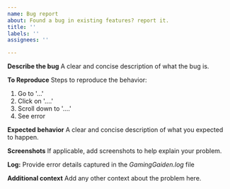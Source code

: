 ```yaml
---
name: Bug report
about: Found a bug in existing features? report it.
title: ''
labels: ''
assignees: ''

---
```


**Describe the bug**
A clear and concise description of what the bug is.

**To Reproduce**
Steps to reproduce the behavior:
1. Go to '...'
2. Click on '....'
3. Scroll down to '....'
4. See error

**Expected behavior**
A clear and concise description of what you expected to happen.

**Screenshots**
If applicable, add screenshots to help explain your problem.

**Log:**
 Provide error details captured in the *GamingGaiden.log* file

**Additional context**
Add any other context about the problem here.
